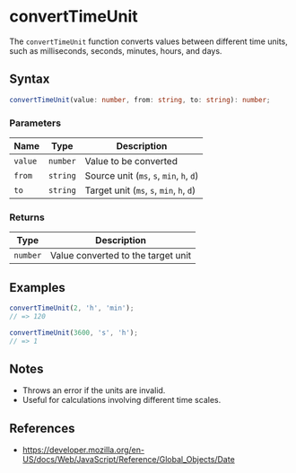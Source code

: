 # convertTimeUnit

The `convertTimeUnit` function converts values between different time units, such as milliseconds, seconds, minutes, hours, and days.

## Syntax

```typescript
convertTimeUnit(value: number, from: string, to: string): number;
```

### Parameters

| Name     | Type      | Description                                 |
| -------- | --------- | ------------------------------------------- |
| `value`  | `number`  | Value to be converted                      |
| `from`   | `string`  | Source unit (`ms`, `s`, `min`, `h`, `d`)   |
| `to`     | `string`  | Target unit (`ms`, `s`, `min`, `h`, `d`)   |

### Returns

| Type      | Description                        |
| --------- | ---------------------------------- |
| `number`  | Value converted to the target unit |

## Examples

```typescript
convertTimeUnit(2, 'h', 'min');
// => 120

convertTimeUnit(3600, 's', 'h');
// => 1
```

## Notes

* Throws an error if the units are invalid.
* Useful for calculations involving different time scales.

## References

* https://developer.mozilla.org/en-US/docs/Web/JavaScript/Reference/Global_Objects/Date